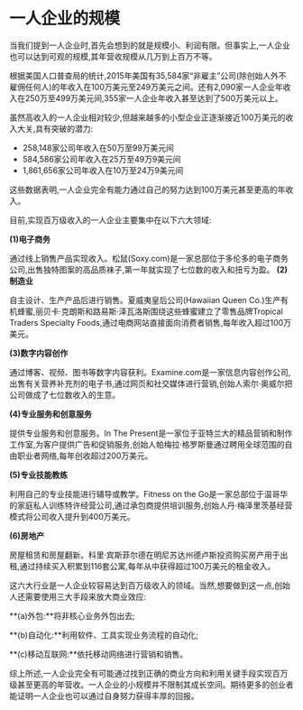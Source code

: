 # 一人企业的规模

当我们提到一人企业时,首先会想到的就是规模小、利润有限。但事实上,一人企业也可以达到可观的规模,其年营收规模从几万到上百万不等。

根据美国人口普查局的统计,2015年美国有35,584家“非雇主”公司(除创始人外不雇佣任何人)的年收入在100万美元至249万美元之间。还有2,090家一人企业年收入在250万至499万美元间,355家一人企业年收入甚至达到了500万美元以上。

虽然高收入的一人企业相对较少,但越来越多的小型企业正逐渐接近100万美元的收入大关,具有突破的潜力:

- 258,148家公司年收入在50万至99万美元间 
- 584,586家公司年收入在25万至49万9美元间
- 1,861,656家公司年收入在10万至24万9美元间

这些数据表明,一人企业完全有能力通过自己的努力达到100万美元甚至更高的年收入。

目前,实现百万级收入的一人企业主要集中在以下六大领域:

**(1)电子商务**

通过线上销售产品实现收入。松鼠(Soxy.com)是一家总部位于多伦多的电子商务公司,出售独特图案的高品质袜子,第一年就实现了七位数的收入和扭亏为盈。
**(2)制造业**

自主设计、生产产品后进行销售。夏威夷皇后公司(Hawaiian Queen Co.)生产有机蜂蜜,丽贝卡·克朗斯和路易斯·泽瓦洛斯围绕这些蜂蜜建立了零售品牌Tropical Traders Specialty Foods,通过电商网站直接面向消费者销售,每年收入超过100万美元。

**(3)数字内容创作**

通过博客、视频、图书等数字内容获利。Examine.com是一家信息内容创作公司,出售有关营养补充剂的电子书,通过网页和社交媒体进行营销,创始人索尔·奥威尔把公司做成了七位数收入的生意。

**(4)专业服务和创意服务**

提供专业服务和创意服务。In The Present是一家位于亚特兰大的精品营销和制作工作室,为客户提供广告和促销服务,创始人帕梅拉·格罗斯曼通过聘用全球范围的自由职业者网络,每年创收超过200万美元。

**(5)专业技能教练**

利用自己的专业技能进行辅导或教学。Fitness on the Go是一家总部位于温哥华的家庭私人训练特许经营公司,通过承包商提供培训服务,创始人丹·梅泽里茨基经营模式将公司收入提升到400万美元。

**(6)房地产**

房屋租赁和房屋翻新。科里·宾斯菲尔德在明尼苏达州德卢斯投资购买房产用于出租,通过持续买入积累到116套公寓,每年从中获得超过100万美元的租金收入。

这六大行业是一人企业较容易达到百万级收入的领域。当然,想要做到这一点,创始人还需要使用三大手段来放大商业效应:

**(a)外包:**将非核心业务外包出去;

**(b)自动化:**利用软件、工具实现业务流程的自动化;

**(c)移动互联网:**依托移动网络进行营销和销售。

综上所述,一人企业完全有可能通过找到正确的商业方向和利用关键手段实现百万级甚至更高的年营收。一人企业的小规模并不限制其成长空间。期待更多的创业者能证明一人企业也可以通过自身努力获得丰厚的回报。
